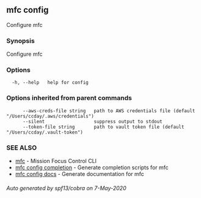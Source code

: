 ## mfc config

Configure mfc

### Synopsis

Configure mfc

### Options

```
  -h, --help   help for config
```

### Options inherited from parent commands

```
      --aws-creds-file string   path to AWS credentials file (default "/Users/ccday/.aws/credentials")
      --silent                  suppress output to stdout
      --token-file string       path to vault token file (default "/Users/ccday/.vault-token")
```

### SEE ALSO

* [mfc](mfc.md)	 - Mission Focus Control CLI
* [mfc config completion](mfc_config_completion.md)	 - Generate completion scripts for mfc
* [mfc config docs](mfc_config_docs.md)	 - Generate documentation for mfc

###### Auto generated by spf13/cobra on 7-May-2020
